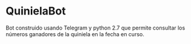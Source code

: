 # QuinielaBot

Bot construido usando Telegram y python 2.7 que permite consultar los números ganadores de la quiniela en la fecha en curso.
